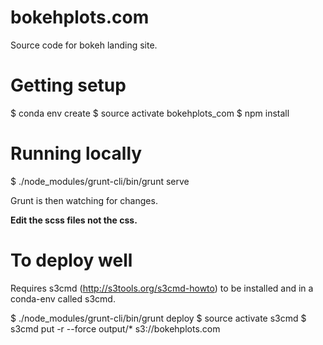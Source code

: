 # bokehplots.com
Source code for bokeh landing site.

# Getting setup

  $ conda env create
  $ source activate bokehplots_com
  $ npm install

# Running locally

  $ ./node_modules/grunt-cli/bin/grunt serve

Grunt is then watching for changes.

**Edit the scss files not the css.**

# To deploy well

Requires s3cmd (http://s3tools.org/s3cmd-howto) to be installed and in a conda-env called s3cmd.

  $ ./node_modules/grunt-cli/bin/grunt deploy 
  $ source activate s3cmd
  $ s3cmd put -r --force output/* s3://bokehplots.com
